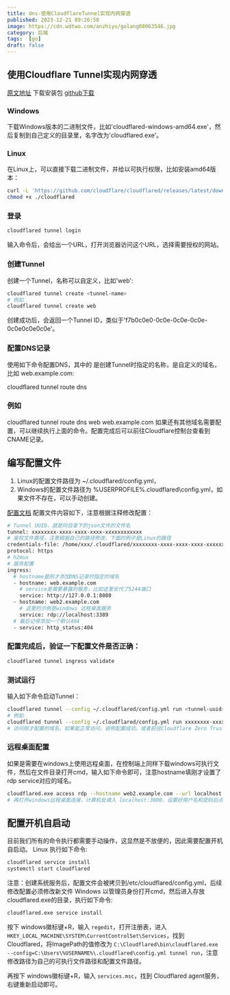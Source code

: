 ```yaml
---
title: dns-使用CloudflareTunnel实现内网穿透
published: 2023-12-21 09:26:58
image: https://cdn.wdtwo.com/anzhiyu/golang08063546.jpg
category: 后端
tags:  [go]
draft: false
---
```


## 使用Cloudflare Tunnel实现内网穿透
[原文地址](https://zhuanlan.zhihu.com/p/621870045)
下载安装包
[github下载](https://github.com/cloudflare/cloudflared)

### Windows
下载Windows版本的二进制文件，比如'cloudflared-windows-amd64.exe'，然后复制到自己定义的目录里，名字改为'cloudflared.exe'。

### Linux
在Linux上，可以直接下载二进制文件，并给以可执行权限，比如安装amd64版本：
```bash
curl -L 'https://github.com/cloudflare/cloudflared/releases/latest/download/cloudflared-linux-amd64' -o ./cloudflared
chmod +x ./cloudflared
```

### 登录
```bash
cloudflared tunnel login
```
输入命令后，会给出一个URL，打开浏览器访问这个URL，选择需要授权的网站。

### 创建Tunnel
创建一个Tunnel，名称可以自定义，比如'web':
```bash
cloudflared tunnel create <tunnel-name>
# 例如
cloudflared tunnel create web
```
创建成功后，会返回一个Tunnel ID，类似于'f7b0c0e0-0c0e-0c0e-0c0e-0c0e0c0e0c0e'。

### 配置DNS记录
使用如下命令配置DNS，其中的 <tunnel-name>是创建Tunnel时指定的名称，<domain>是自定义的域名，比如 web.example.com:

cloudflared tunnel route dns <tunnel-name> <domain>
### 例如
cloudflared tunnel route dns web web.example.com
如果还有其他域名需要配置，可以继续执行上面的命令。配置完成后可以前往Cloudflare控制台查看到CNAME记录。

## 编写配置文件

1. Linux的配置文件路径为 ~/.cloudflared/config.yml，
2. Windows的配置文件路径为 %USERPROFILE%\.cloudflared\config.yml，如果文件不存在，可以手动创建。

[配置文档](https://developers.cloudflare.com/cloudflare-one/connections/connect-networks/configure-tunnels/origin-configuration/#supported-protocols)
配置文件内容如下，注意根据注释修改配置：
```bash
# Tunnel UUID，就是同目录下的json文件的文件名
tunnel: xxxxxxxx-xxxx-xxxx-xxxx-xxxxxxxxxxxx
# 鉴权文件路径，注意根据自己的路径修改，下面的例子是Linux的路径
credentials-file: /home/xxx/.cloudflared/xxxxxxxx-xxxx-xxxx-xxxx-xxxxxxxxxxxx.json
protocol: https
# h2mux
# 服务配置
ingress:
  # hostname是刚才添加DNS记录时指定的域名
  - hostname: web.example.com
    # service是需要暴露的服务，比如这里反代了5244端口
    service: http://127.0.0.1:8080
  - hostname: web2.example.com
    # 这里的示例是windows 远程桌面服务
    service: rdp://localhost:3389
  # 最后记得添加一个默认404
  - service: http_status:404
```
### 配置完成后，验证一下配置文件是否正确：
```bash
cloudflared tunnel ingress validate
```
### 测试运行
输入如下命令启动Tunnel：
```bash
cloudflared tunnel --config ~/.cloudflared/config.yml run <tunnel-uuid>
# 例如
cloudflared tunnel --config ~/.cloudflared/config.yml run xxxxxxxx-xxxx-xxxx-xxxx-xxxxxxxxxxxx
# 访问刚才配置的域名，如果能正常访问，说明配置成功。或者前往Cloudflare Zero Trust的控制台查看Tunnel的状态。
```
### 远程桌面配置
如果是需要在windows上使用远程桌面，在控制端上同样下载windows可执行文件，然后在文件目录打开cmd，输入如下命令即可，注意hostname填刚才设置了rdp service对应的域名。
```bash
cloudflared.exe access rdp --hostname web2.example.com --url localhost:3000
# 再打开windows远程桌面连接，计算机处填入 localhost:3000，设置好用户名和密码后点击连接即可。
```

## 配置开机自启动
目前我们所有的命令执行都需要手动操作，这显然是不放便的，因此需要配置开机自启动。
Linux
执行如下命令:
```bash
cloudflared service install
systemctl start cloudflared
```
注意：创建系统服务后，配置文件会被拷贝到/etc/cloudflared/config.yml，后续修改配置必须修改新文件
Windows
以管理员身份打开cmd，然后进入存放cloudflared.exe的目录，执行如下命令:
```bash
cloudflared.exe service install
```
按下 windows徽标键+R，输入 `regedit`，打开注册表，进入 `HKEY_LOCAL_MACHINE\SYSTEM\CurrentControlSet\Services`，找到Cloudflared，将ImagePath的值修改为 `C:\Cloudflared\bin\cloudflared.exe --config=C:\Users\%USERNAME%\.cloudflared\config.yml tunnel run`，注意修改路径为自己的可执行文件路径和配置文件路径。

再按下 windows徽标键+R，输入 `services.msc`，找到 Cloudflared agent服务，右键重新启动即可。



